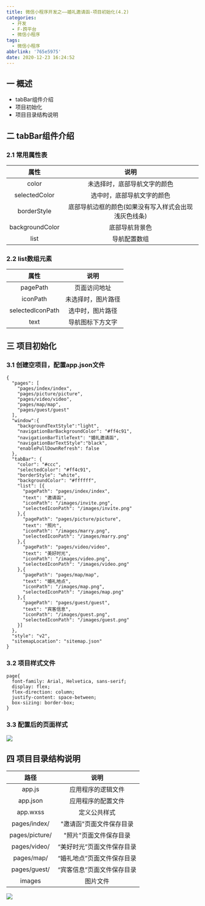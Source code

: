 ```yaml
---
title: 微信小程序开发之——婚礼邀请函-项目初始化(4.2)
categories:
  - 开发
  - F-跨平台
  - 微信小程序
tags:
  - 微信小程序
abbrlink: '765e5975'
date: 2020-12-23 16:24:52
---
```

## 一 概述

* tabBar组件介绍
* 项目初始化
* 项目目录结构说明

<!--more-->

## 二 tabBar组件介绍

### 2.1 常用属性表

|      属性       |                         说明                         |
| :-------------: | :--------------------------------------------------: |
|      color      |             未选择时，底部导航文字的颜色             |
|  selectedColor  |              选中时，底部导航文字的颜色              |
|   borderStyle   | 底部导航边框的颜色(如果没有写入样式会出现浅灰色线条) |
| backgroundColor |                    底部导航背景色                    |
|      list       |                     导航配置数组                     |

### 2.2 list数组元素

|       属性       |        说明        |
| :--------------: | :----------------: |
|     pagePath     |    页面访问地址    |
|     iconPath     | 未选择时，图片路径 |
| selectedIconPath |  选中时，图片路径  |
|       text       |  导航图标下方文字  |

## 三 项目初始化

### 3.1 创建空项目，配置app.json文件

```
{
  "pages": [
    "pages/index/index",
    "pages/picture/picture",
    "pages/video/video",
    "pages/map/map",
    "pages/guest/guest"
  ],
  "window":{
    "backgroundTextStyle":"light",
    "navigationBarBackgroundColor": "#ff4c91",
    "navigationBarTitleText": "婚礼邀请函",
    "navigationBarTextStyle":"black",
    "enablePullDownRefresh": false
  },
  "tabBar": {
    "color": "#ccc",
    "selectedColor": "#ff4c91",
    "borderStyle": "white",
    "backgroundColor": "#ffffff",
    "list": [{
      "pagePath": "pages/index/index",
      "text": "邀请函",
      "iconPath": "/images/invite.png",
      "selectedIconPath": "/images/invite.png"
    },{
      "pagePath": "pages/picture/picture",
      "text": "照片",
      "iconPath": "/images/marry.png",
      "selectedIconPath": "/images/marry.png"
    },{
      "pagePath": "pages/video/video",
      "text": "美好时光",
      "iconPath": "/images/video.png",
      "selectedIconPath": "/images/video.png"
    },{
      "pagePath": "pages/map/map",
      "text": "婚礼地点",
      "iconPath": "/images/map.png",
      "selectedIconPath": "/images/map.png"
    },{
      "pagePath": "pages/guest/guest",
      "text": "宾客信息",
      "iconPath": "/images/guest.png",
      "selectedIconPath": "/images/guest.png"
    }]
  },
  "style": "v2",
  "sitemapLocation": "sitemap.json"
}
```

### 3.2 项目样式文件

```
page{
  font-family: Arial, Helvetica, sans-serif;
  display: flex;
  flex-direction: column;
  justify-content: space-between;
  box-sizing: border-box;
}
```

### 3.3 配置后的页面样式
![][1]
## 四 项目目录结构说明

|      路径      |            说明            |
| :------------: | :------------------------: |
|     app.js     |     应用程序的逻辑文件     |
|    app.json    |     应用程序的配置文件     |
|    app.wxss    |        定义公共样式        |
|  pages/index/  |  "邀请函"页面文件保存目录  |
| pages/picture/ |   "照片"页面文件保存目录   |
|  pages/video/  | “美好时光”页面文件保存目录 |
|   pages/map/   | “婚礼地点”页面文件保存目录 |
|  pages/guest/  | “宾客信息”页面文件保存目录 |
|     images     |          图片文件          |

![][2]

[1]:https://cdn.staticaly.com/gh/PGzxc/CDN/master/blog-wechat/wechat-wedding-project-tabbar-preview.png
[2]:https://cdn.staticaly.com/gh/PGzxc/CDN/master/blog-wechat/wechat-wedding-project-struct-preview.png
